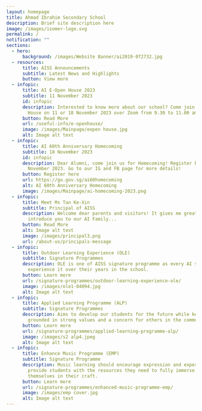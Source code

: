 ```yaml
---
layout: homepage
title: Ahmad Ibrahim Secondary School
description: Brief site description here
image: /images/isomer-logo.svg
permalink: /
notification: ""
sections:
  - hero:
      background: /images/Website Banner/ai2019-072732.jpg
  - resources:
      title: AISS Announcements
      subtitle: Latest News and Highlights
      button: View more
  - infopic:
      title: AI E-Open House 2023
      subtitle: 11 November 2023
      id: infopic
      description: Interested to know more about our school? Come join our E-Open
        House on 11 or 18 November 2023 over Zoom from 9.30 to 11.00 am.
      button: Read More
      url: /useful-info/e-openhouse/
      image: /images/Mainpage/eopen house.jpg
      alt: Image alt text
  - infopic:
      title: AI 60th Anniversary Homecoming
      subtitle: 18 November 2023
      id: infopic
      description: Dear Alumni, come join us for Homecoming! Register before 6
        November 2023. Go to our IG and FB page for more details!
      button: Register here
      url: https://go.gov.sg/ai60homecoming
      alt: AI 60th Anniversary Homecoming
      image: /images/Mainpage/ai-homecoming-2023.png
  - infopic:
      title: Meet Ms Tan Ke-Xin
      subtitle: Principal of AISS
      description: Welcome dear parents and visitors! It gives me great pleasure to
        introduce you to our AI Family...
      button: Read More
      alt: Image alt text
      image: /images/principal3.png
      url: /about-us/principals-message
  - infopic:
      title: Outdoor Learning Experience (OLE)
      subtitle: Signature Programmes
      description: OLE is one of AISS signature programme as every AI student will
        experience it over their years in the school.
      button: Learn more
      url: /signature-programmes/outdoor-learning-experience-ole/
      image: /images/ole1-04094.jpg
      alt: Image alt text
  - infopic:
      title: Applied Learning Programme (ALP)
      subtitle: Signature Programmes
      description: Aims to develop our students for the future while keeping them
        grounded in strong values and a concern for others in the community.
      button: Learn more
      url: /signature-programmes/applied-learning-programme-alp/
      image: /images/s2 alp4.jpeg
      alt: Image alt text
  - infopic:
      title: Enhance Music Programme (EMP)
      subtitle: Signature Programme
      description: Music learning should encourage expression and experimentation and
        provide students with the resources they need to fully immerse
        themselves in their craft.
      button: Learn more
      url: /signature-programmes/enhanced-music-programme-emp/
      image: /images/emp cover.jpg
      alt: Image alt text
---
```

